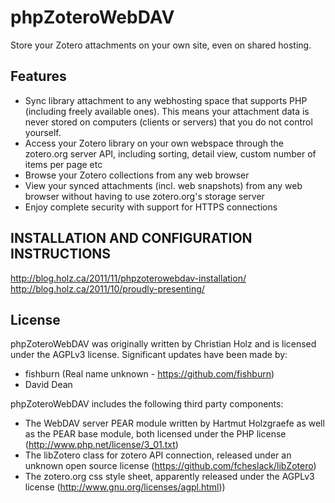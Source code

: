 phpZoteroWebDAV
===============

Store your Zotero attachments on your own site, even on shared hosting.

Features
--------

- Sync library attachment to any webhosting space that supports PHP (including freely available ones).
This means your attachment data is never stored on computers (clients or servers) that you do not control yourself.
- Access your Zotero library on your own webspace through the zotero.org server API, including sorting, detail view, custom number of items per page etc
- Browse your Zotero collections from any web browser
- View your synced attachments (incl. web snapshots) from any web browser without having to use zotero.org's storage server
- Enjoy complete security with support for HTTPS connections

INSTALLATION AND CONFIGURATION INSTRUCTIONS
-------------------------------------------
http://blog.holz.ca/2011/11/phpzoterowebdav-installation/
http://blog.holz.ca/2011/10/proudly-presenting/


License
-------

phpZoteroWebDAV was originally written by Christian Holz and is licensed under the AGPLv3 license.
Significant updates have been made by:
* fishburn (Real name unknown - https://github.com/fishburn)
* David Dean

phpZoteroWebDAV includes the following third party components:
- The WebDAV server PEAR module written by Hartmut Holzgraefe as well as the PEAR base module, both licensed under the PHP license (http://www.php.net/license/3_01.txt)
- The libZotero class for zotero API connection, released under an unknown open source license (https://github.com/fcheslack/libZotero)
- The zotero.org css style sheet, apparently released under the AGPLv3 license (http://www.gnu.org/licenses/agpl.html))


